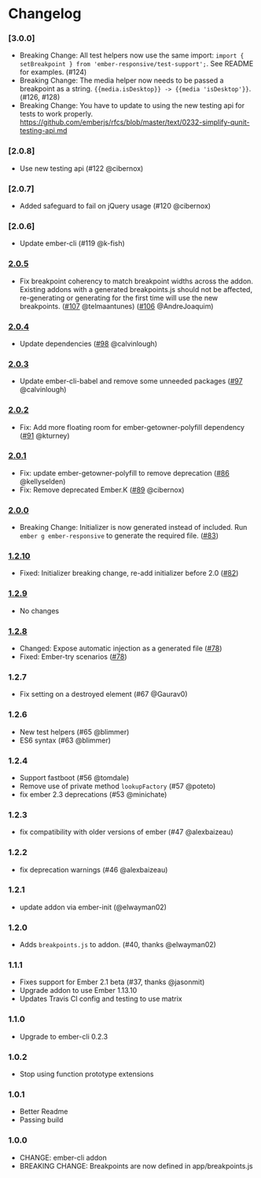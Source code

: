 # Changelog

### [3.0.0]
- Breaking Change: All test helpers now use the same import: `import { setBreakpoint } from 'ember-responsive/test-support';`. See README for examples. (#124)
- Breaking Change: The media helper now needs to be passed a breakpoint as a string. `{{media.isDesktop}} -> {{media
  'isDesktop'}}`. (#126, #128)
- Breaking Change: You have to update to using the new testing api for tests to work properly. https://github.com/emberjs/rfcs/blob/master/text/0232-simplify-qunit-testing-api.md

### [2.0.8]
- Use new testing api (#122 @cibernox)

### [2.0.7]
- Added safeguard to fail on jQuery usage (#120 @cibernox)

### [2.0.6]
- Update ember-cli (#119 @k-fish)

### [2.0.5]
- Fix breakpoint coherency to match breakpoint widths across the addon. Existing addons with a generated breakpoints.js
  should not be affected, re-generating or generating for the first time will use the new breakpoints. 
  ([#107](https://github.com/freshbooks/ember-responsive/pull/107) @telmaantunes)
  ([#106](https://github.com/freshbooks/ember-responsive/pull/106) @AndreJoaquim)

### [2.0.4]
- Update dependencies ([#98](https://github.com/freshbooks/ember-responsive/pull/98) @calvinlough)

### [2.0.3]
- Update ember-cli-babel and remove some unneeded packages ([#97](https://github.com/freshbooks/ember-responsive/pull/97) @calvinlough)

### [2.0.2]
- Fix: Add more floating room for ember-getowner-polyfill dependency ([#91](https://github.com/freshbooks/ember-responsive/pull/91) @kturney)

### [2.0.1]
- Fix: update ember-getowner-polyfill to remove deprecation ([#86](https://github.com/freshbooks/ember-responsive/pull/86) @kellyselden)
- Fix: Remove deprecated Ember.K ([#89](https://github.com/freshbooks/ember-responsive/pull/89) @cibernox)

### [2.0.0]
- Breaking Change: Initializer is now generated instead of included. Run `ember g ember-responsive` to generate the required file. ([#83](https://github.com/freshbooks/ember-responsive/pull/83))

### [1.2.10]
- Fixed: Initializer breaking change, re-add initializer before 2.0 ([#82](https://github.com/freshbooks/ember-responsive/pull/82))

### [1.2.9]
- No changes

### [1.2.8]
- Changed: Expose automatic injection as a generated file ([#78](https://github.com/freshbooks/ember-responsive/pull/78))
- Fixed: Ember-try scenarios ([#78](https://github.com/freshbooks/ember-responsive/pull/78))

### 1.2.7

- Fix setting on a destroyed element (#67 @Gaurav0)

### 1.2.6

- New test helpers (#65 @blimmer)
- ES6 syntax (#63 @blimmer)

### 1.2.4
- Support fastboot (#56 @tomdale)
- Remove use of private method `lookupFactory` (#57 @poteto)
- fix ember 2.3 deprecations (#53 @minichate)

### 1.2.3
- fix compatibility with older versions of ember (#47 @alexbaizeau)

### 1.2.2
- fix deprecation warnings (#46 @alexbaizeau)

### 1.2.1
- update addon via ember-init (@elwayman02)

### 1.2.0
- Adds `breakpoints.js` to addon. (#40, thanks @elwayman02)

### 1.1.1
- Fixes support for Ember 2.1 beta (#37, thanks @jasonmit)
- Upgrade addon to use Ember 1.13.10
- Updates Travis CI config and testing to use matrix

### 1.1.0
- Upgrade to ember-cli 0.2.3

### 1.0.2
- Stop using function prototype extensions

### 1.0.1
- Better Readme
- Passing build
### 1.0.0

- CHANGE: ember-cli addon
- BREAKING CHANGE: Breakpoints are now defined in app/breakpoints.js

[1.2.8]: https://github.com/freshbooks/ember-responsive/compare/v1.2.7...v1.2.8
[1.2.9]: https://github.com/freshbooks/ember-responsive/compare/v1.2.8...v1.2.9
[1.2.10]: https://github.com/freshbooks/ember-responsive/compare/v1.2.9...v1.2.10
[2.0.0]: https://github.com/freshbooks/ember-responsive/compare/v1.2.10...v2.0.0
[2.0.1]: https://github.com/freshbooks/ember-responsive/compare/v2.0.0...v2.0.1
[2.0.2]: https://github.com/freshbooks/ember-responsive/compare/v2.0.1...v2.0.2
[2.0.3]: https://github.com/freshbooks/ember-responsive/compare/v2.0.2...v2.0.3
[2.0.4]: https://github.com/freshbooks/ember-responsive/compare/v2.0.3...v2.0.4
[2.0.5]: https://github.com/freshbooks/ember-responsive/compare/v2.0.4...v2.0.5
